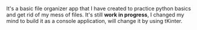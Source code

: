 It's a basic file organizer app that I have created to practice python basics and get rid of my mess of files.
It's still **work in progress**, I changed my mind to build it as a console application, will change it by using tKinter.
